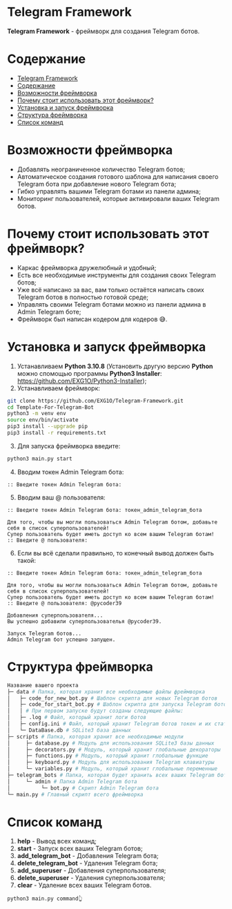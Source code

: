 # Telegram Framework
**Telegram Framework** - фреймворк для создания Telegram ботов.

# Содержание
- [Telegram Framework](#telegram-framework)
- [Содержание](#содержание)
- [Возможности фреймворка](#возможности-фреймворка)
- [Почему стоит использовать этот фреймворк?](#почему-стоит-использовать-этот-фреймворк)
- [Установка и запуск фреймворка](#установка-и-запуск-фреймворка)
- [Структура фреймворка](#структура-фреймворка)
- [Список команд](#список-команд)

# Возможности фреймворка
- Добавлять неограниченное количество Telegram ботов;
- Автоматическое создания готового шаблона для написания своего Telegram бота при добавление нового Telegram бота;
- Гибко управлять вашими Telegram ботами из панели админа;
- Мониторинг пользователей, которые активировали ваших Telegram ботов.

# Почему стоит использовать этот фреймворк?
- Каркас фреймворка дружелюбный и удобный;
- Есть все необходимые инструменты для создания своих Telegram ботов;
- Уже всё написано за вас, вам только остаётся написать своих Telegram ботов в полностью готовой среде;
- Управлять своими Telegram ботами можно из панели админа в Admin Telegram боте;
- Фреймворк был написан кодером для кодеров 😅.

# Установка и запуск фреймворка
1. Устанавливаем **Python 3.10.8** (Установить другую версию **Python** можно спомощью программы **Python3 Installer**: https://github.com/EXG1O/Python3-Installer);
2. Устанавливаем фреймворк:
```sh
git clone https://github.com/EXG1O/Telegram-Framework.git
cd Template-For-Telegram-Bot
python3 -m venv env
source env/bin/activate
pip3 install --upgrade pip
pip3 install -r requirements.txt
```
3. Для запуска фреймворка введите:
```sh
python3 main.py start
```
4. Вводим токен Admin Telegram бота:
```
:: Введите токен Admin Telegram бота: 
```
5. Вводим ваш @ пользователя:
```
:: Введите токен Admin Telegram бота: токен_admin_telegram_бота

Для того, чтобы вы могли пользоваться Admin Telegram ботом, добавьте себя в список суперпользователей!
Супер пользователь будет иметь доступ ко всем вашим Telegram ботам!
:: Введите @ пользователя:
```
6. Если вы всё сделали правильно, то конечный вывод должен быть такой:
```
:: Введите токен Admin Telegram бота: токен_admin_telegram_бота

Для того, чтобы вы могли пользоваться Admin Telegram ботом, добавьте себя в список суперпользователей!
Супер пользователь будет иметь доступ ко всем вашим Telegram ботам!
:: Введите @ пользователя: @pycoder39

Добавления суперпользователя...
Вы успешно добавили суперпользователья @pycoder39.

Запуск Telegram ботов...
Admin Telegram бот успешно запущен.
```

# Структура фреймворка
```sh
Название вашего проекта
├─ data # Папка, которая хранит все необходимые файлы фреймворка
│   ├─ code_for_new_bot.py # Шаблон скрипта для новых Telegram ботов
│   ├─ code_for_start_bot.py # Шаблон скрипта для запуска Telegram ботов
│   │ # При первом запуске будут созданы следующие файлы:
│   ├─ .log # Файл, который хранит логи ботов
│   ├─ config.ini # Файл, который хранит Telegram ботов токен и их статус
│   └─ DataBase.db # SQLite3 база данных
├─ scripts # Папка, которая хранит все необходимые модули
│     ├─ database.py # Модуль для использования SQLite3 базы данных 
│     ├─ decorators.py # Модуль, который хранит глобальные декораторы
│     ├─ functions.py # Модуль, который хранит глобальные функцие
│     ├─ keyboard.py # Модуль для использования Telegram клавиатуры
│     └─ variables.py # Модуль, который хранит глобальные переменные
├─ telegram_bots # Папка, которая будет хранить всех ваших Telegram ботов
│     └─ admin # Папка Admin Telegram бота
│          └─ bot.py # Скрипт Admin Telegram бота
└─ main.py # Главный скрипт всего фреймворка
```

# Список команд
1. **help** - Вывод всех команд;
2. **start** - Запуск всех ваших Telegram ботов;
3. **add_telegram_bot** - Добавления Telegram бота;
4. **delete_telegram_bot** - Удаления Telegram бота;
5. **add_superuser** - Добавления суперпользователя;
6. **delete_superuser** - Удаления суперпользователя;
7. **clear** - Удаление всех ваших Telegram ботов.
```
python3 main.py command👆️
```